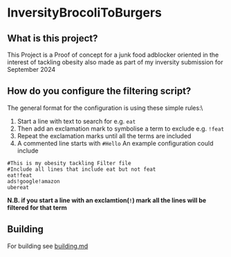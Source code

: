 # InversityBrocoliToBurgers

## What is this project?
This Project is a Proof of concept for a junk food adblocker oriented in the interest of tackling obesity also made as part of my inversity submission for September 2024

## How do you configure the filtering script?
The general format for the configuration is using these simple rules:\
1. Start a line with text to search for e.g. `eat`
2. Then add an exclamation mark to symbolise a term to exclude e.g. `!feat`
3. Repeat the exclamation marks until all the terms are included
4. A commented line starts with `#Hello`
An example configuration could include
```
#This is my obesity tackling Filter file
#Include all lines that include eat but not feat
eat!feat
ads!google!amazon
ubereat
```
**N.B. if you start a line with an exclamtion(`!`) mark all the lines will be filtered for that term**
## Building
For building see [building.md](building.md)
